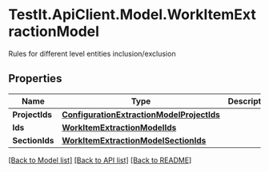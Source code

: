 # TestIt.ApiClient.Model.WorkItemExtractionModel
Rules for different level entities inclusion/exclusion

## Properties

Name | Type | Description | Notes
------------ | ------------- | ------------- | -------------
**ProjectIds** | [**ConfigurationExtractionModelProjectIds**](ConfigurationExtractionModelProjectIds.md) |  | [optional] 
**Ids** | [**WorkItemExtractionModelIds**](WorkItemExtractionModelIds.md) |  | [optional] 
**SectionIds** | [**WorkItemExtractionModelSectionIds**](WorkItemExtractionModelSectionIds.md) |  | [optional] 

[[Back to Model list]](../README.md#documentation-for-models) [[Back to API list]](../README.md#documentation-for-api-endpoints) [[Back to README]](../README.md)

